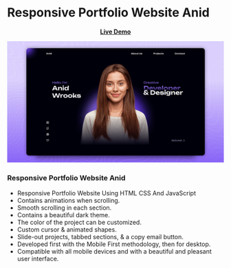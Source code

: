 # Responsive Portfolio Website Anid

<div align = 'center'>

<a href="https://adnan-bhaldar.github.io/Anid-Portfolio"><strong>Live Demo</strong></a>

![preview img](/preview.png) 
</div>

### Responsive Portfolio Website Anid

- Responsive Portfolio Website Using HTML CSS And JavaScript
- Contains animations when scrolling.
- Smooth scrolling in each section.
- Contains a beautiful dark theme.
- The color of the project can be customized.
- Custom cursor & animated shapes.
- Slide-out projects, tabbed sections, & a copy email button.
- Developed first with the Mobile First methodology, then for desktop.
- Compatible with all mobile devices and with a beautiful and pleasant user interface.


